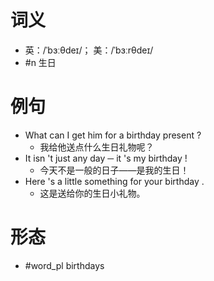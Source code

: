 # 词义
- 英：/ˈbɜːθdeɪ/； 美：/ˈbɜːrθdeɪ/
- #n 生日
# 例句
- What can I get him for a birthday present ?
	- 我给他送点什么生日礼物呢？
- It isn 't just any day ─ it 's my birthday !
	- 今天不是一般的日子——是我的生日！
- Here 's a little something for your birthday .
	- 这是送给你的生日小礼物。
# 形态
- #word_pl birthdays
